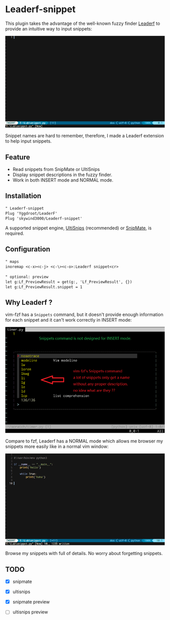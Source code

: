 # Leaderf-snippet

This plugin takes the advantage of the well-known fuzzy finder [Leaderf](https://github.com/Yggdroot/LeaderF) to provide an intuitive way to input snippets:

![](https://github.com/skywind3000/images/raw/master/p/snippet/snippet1.gif)

Snippet names are hard to remember, therefore, I made a Leaderf extension to help input snippets.

## Feature

- Read snippets from SnipMate or UltiSnips
- Display snippet descriptions in the fuzzy finder.
- Work in both INSERT mode and NORMAL mode.

## Installation

```VimL
" Leaderf-snippet
Plug 'Yggdroot/LeaderF'
Plug 'skywind3000/Leaderf-snippet'
```

A supported snippet engine, [UltiSnips](https://github.com/SirVer/ultisnips) (recommended) or [SnipMate](https://github.com/garbas/vim-snipmate), is required.


## Configuration

```VimL
" maps
inoremap <c-x><c-j> <c-\><c-o>:Leaderf snippet<cr>

" optional: preview
let g:Lf_PreviewResult = get(g:, 'Lf_PreviewResult', {})
let g:Lf_PreviewResult.snippet = 1

```

## Why Leaderf ?

vim-fzf has a `Snippets` command, but it doesn't provide enough information for each snippet and it can't work correctly in INSERT mode:

![](https://github.com/skywind3000/images/raw/master/p/snippet/fzf-snippets.png)

Compare to fzf, Leaderf has a NORMAL mode which allows me browser my snippets more easily like in a normal vim window:

![](https://github.com/skywind3000/images/raw/master/p/snippet/snippet2.gif)

Browse my snippets with full of details. No worry about forgetting snippets.

## TODO

- [x] snipmate
- [x] ultisnips
- [x] snipmate preview
- [ ] ultisnips preview

